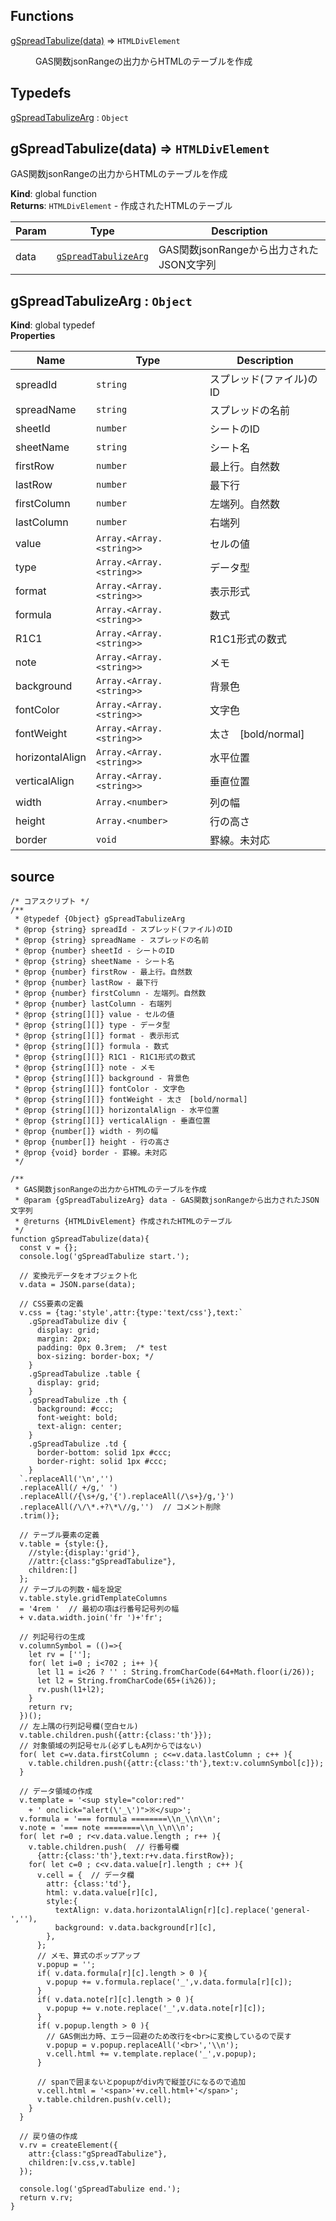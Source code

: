 ## Functions

<dl>
<dt><a href="#gSpreadTabulize">gSpreadTabulize(data)</a> ⇒ <code>HTMLDivElement</code></dt>
<dd><p>GAS関数jsonRangeの出力からHTMLのテーブルを作成</p>
</dd>
</dl>

## Typedefs

<dl>
<dt><a href="#gSpreadTabulizeArg">gSpreadTabulizeArg</a> : <code>Object</code></dt>
<dd></dd>
</dl>

<a name="gSpreadTabulize"></a>

## gSpreadTabulize(data) ⇒ <code>HTMLDivElement</code>
GAS関数jsonRangeの出力からHTMLのテーブルを作成

**Kind**: global function  
**Returns**: <code>HTMLDivElement</code> - 作成されたHTMLのテーブル  

| Param | Type | Description |
| --- | --- | --- |
| data | [<code>gSpreadTabulizeArg</code>](#gSpreadTabulizeArg) | GAS関数jsonRangeから出力されたJSON文字列 |

<a name="gSpreadTabulizeArg"></a>

## gSpreadTabulizeArg : <code>Object</code>
**Kind**: global typedef  
**Properties**

| Name | Type | Description |
| --- | --- | --- |
| spreadId | <code>string</code> | スプレッド(ファイル)のID |
| spreadName | <code>string</code> | スプレッドの名前 |
| sheetId | <code>number</code> | シートのID |
| sheetName | <code>string</code> | シート名 |
| firstRow | <code>number</code> | 最上行。自然数 |
| lastRow | <code>number</code> | 最下行 |
| firstColumn | <code>number</code> | 左端列。自然数 |
| lastColumn | <code>number</code> | 右端列 |
| value | <code>Array.&lt;Array.&lt;string&gt;&gt;</code> | セルの値 |
| type | <code>Array.&lt;Array.&lt;string&gt;&gt;</code> | データ型 |
| format | <code>Array.&lt;Array.&lt;string&gt;&gt;</code> | 表示形式 |
| formula | <code>Array.&lt;Array.&lt;string&gt;&gt;</code> | 数式 |
| R1C1 | <code>Array.&lt;Array.&lt;string&gt;&gt;</code> | R1C1形式の数式 |
| note | <code>Array.&lt;Array.&lt;string&gt;&gt;</code> | メモ |
| background | <code>Array.&lt;Array.&lt;string&gt;&gt;</code> | 背景色 |
| fontColor | <code>Array.&lt;Array.&lt;string&gt;&gt;</code> | 文字色 |
| fontWeight | <code>Array.&lt;Array.&lt;string&gt;&gt;</code> | 太さ　[bold/normal] |
| horizontalAlign | <code>Array.&lt;Array.&lt;string&gt;&gt;</code> | 水平位置 |
| verticalAlign | <code>Array.&lt;Array.&lt;string&gt;&gt;</code> | 垂直位置 |
| width | <code>Array.&lt;number&gt;</code> | 列の幅 |
| height | <code>Array.&lt;number&gt;</code> | 行の高さ |
| border | <code>void</code> | 罫線。未対応 |


## source

```
/* コアスクリプト */
/**
 * @typedef {Object} gSpreadTabulizeArg
 * @prop {string} spreadId - スプレッド(ファイル)のID
 * @prop {string} spreadName - スプレッドの名前
 * @prop {number} sheetId - シートのID
 * @prop {string} sheetName - シート名
 * @prop {number} firstRow - 最上行。自然数
 * @prop {number} lastRow - 最下行
 * @prop {number} firstColumn - 左端列。自然数
 * @prop {number} lastColumn - 右端列
 * @prop {string[][]} value - セルの値
 * @prop {string[][]} type - データ型
 * @prop {string[][]} format - 表示形式
 * @prop {string[][]} formula - 数式
 * @prop {string[][]} R1C1 - R1C1形式の数式
 * @prop {string[][]} note - メモ
 * @prop {string[][]} background - 背景色
 * @prop {string[][]} fontColor - 文字色
 * @prop {string[][]} fontWeight - 太さ　[bold/normal]
 * @prop {string[][]} horizontalAlign - 水平位置
 * @prop {string[][]} verticalAlign - 垂直位置
 * @prop {number[]} width - 列の幅
 * @prop {number[]} height - 行の高さ
 * @prop {void} border - 罫線。未対応
 */

/**
 * GAS関数jsonRangeの出力からHTMLのテーブルを作成
 * @param {gSpreadTabulizeArg} data - GAS関数jsonRangeから出力されたJSON文字列
 * @returns {HTMLDivElement} 作成されたHTMLのテーブル
 */
function gSpreadTabulize(data){
  const v = {};
  console.log('gSpreadTabulize start.');

  // 変換元データをオブジェクト化
  v.data = JSON.parse(data);

  // CSS要素の定義
  v.css = {tag:'style',attr:{type:'text/css'},text:`
    .gSpreadTabulize div {
      display: grid;
      margin: 2px;
      padding: 0px 0.3rem;  /* test
      box-sizing: border-box; */
    }
    .gSpreadTabulize .table {
      display: grid;
    }
    .gSpreadTabulize .th {
      background: #ccc;
      font-weight: bold;
      text-align: center;
    }
    .gSpreadTabulize .td {
      border-bottom: solid 1px #ccc;
      border-right: solid 1px #ccc;
    }
  `.replaceAll('\n','')
  .replaceAll(/ +/g,' ')
  .replaceAll(/{\s+/g,'{').replaceAll(/\s+}/g,'}')
  .replaceAll(/\/\*.+?\*\//g,'')  // コメント削除
  .trim()};

  // テーブル要素の定義
  v.table = {style:{},
    //style:{display:'grid'},
    //attr:{class:"gSpreadTabulize"},
    children:[]
  };
  // テーブルの列数・幅を設定
  v.table.style.gridTemplateColumns
  = '4rem '  // 最初の項は行番号記号列の幅
  + v.data.width.join('fr ')+'fr';

  // 列記号行の生成
  v.columnSymbol = (()=>{
    let rv = [''];
    for( let i=0 ; i<702 ; i++ ){
      let l1 = i<26 ? '' : String.fromCharCode(64+Math.floor(i/26));
      let l2 = String.fromCharCode(65+(i%26));
      rv.push(l1+l2);
    }
    return rv;
  })();
  // 左上隅の行列記号欄(空白セル)
  v.table.children.push({attr:{class:'th'}});
  // 対象領域の列記号セル(必ずしもA列からではない)
  for( let c=v.data.firstColumn ; c<=v.data.lastColumn ; c++ ){
    v.table.children.push({attr:{class:'th'},text:v.columnSymbol[c]});
  }

  // データ領域の作成
  v.template = '<sup style="color:red"'
    + ' onclick="alert(\'_\')">※</sup>';
  v.formula = '=== formula ========\\n_\\n\\n';
  v.note = '=== note ========\\n_\\n\\n';
  for( let r=0 ; r<v.data.value.length ; r++ ){
    v.table.children.push(  // 行番号欄
      {attr:{class:'th'},text:r+v.data.firstRow});
    for( let c=0 ; c<v.data.value[r].length ; c++ ){
      v.cell = {  // データ欄
        attr: {class:'td'},
        html: v.data.value[r][c],
        style:{
          textAlign: v.data.horizontalAlign[r][c].replace('general-',''),
          background: v.data.background[r][c],
        },
      };
      // メモ、算式のポップアップ
      v.popup = '';
      if( v.data.formula[r][c].length > 0 ){
        v.popup += v.formula.replace('_',v.data.formula[r][c]);
      }
      if( v.data.note[r][c].length > 0 ){
        v.popup += v.note.replace('_',v.data.note[r][c]);
      }
      if( v.popup.length > 0 ){
        // GAS側出力時、エラー回避のため改行を<br>に変換しているので戻す
        v.popup = v.popup.replaceAll('<br>','\\n');
        v.cell.html += v.template.replace('_',v.popup);
      }

      // spanで囲まないとpopupがdiv内で縦並びになるので追加
      v.cell.html = '<span>'+v.cell.html+'</span>';
      v.table.children.push(v.cell);
    }
  }

  // 戻り値の作成
  v.rv = createElement({
    attr:{class:"gSpreadTabulize"},
    children:[v.css,v.table]
  });

  console.log('gSpreadTabulize end.');
  return v.rv;
}
```
